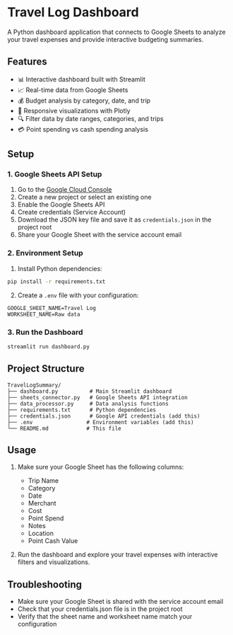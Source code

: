 # Travel Log Dashboard

A Python dashboard application that connects to Google Sheets to analyze your travel expenses and provide interactive budgeting summaries.

## Features

- 📊 Interactive dashboard built with Streamlit
- 📈 Real-time data from Google Sheets
- 💰 Budget analysis by category, date, and trip
- 📱 Responsive visualizations with Plotly
- 🔍 Filter data by date ranges, categories, and trips
- 💳 Point spending vs cash spending analysis

## Setup

### 1. Google Sheets API Setup

1. Go to the [Google Cloud Console](https://console.cloud.google.com/)
2. Create a new project or select an existing one
3. Enable the Google Sheets API
4. Create credentials (Service Account)
5. Download the JSON key file and save it as `credentials.json` in the project root
6. Share your Google Sheet with the service account email

### 2. Environment Setup

1. Install Python dependencies:
```bash
pip install -r requirements.txt
```

2. Create a `.env` file with your configuration:
```
GOOGLE_SHEET_NAME=Travel Log
WORKSHEET_NAME=Raw data
```

### 3. Run the Dashboard

```bash
streamlit run dashboard.py
```

## Project Structure

```
TravelLogSummary/
├── dashboard.py          # Main Streamlit dashboard
├── sheets_connector.py   # Google Sheets API integration
├── data_processor.py     # Data analysis functions
├── requirements.txt      # Python dependencies
├── credentials.json      # Google API credentials (add this)
├── .env                 # Environment variables (add this)
└── README.md            # This file
```

## Usage

1. Make sure your Google Sheet has the following columns:
   - Trip Name
   - Category
   - Date
   - Merchant
   - Cost
   - Point Spend
   - Notes
   - Location
   - Point Cash Value

2. Run the dashboard and explore your travel expenses with interactive filters and visualizations.

## Troubleshooting

- Make sure your Google Sheet is shared with the service account email
- Check that your credentials.json file is in the project root
- Verify that the sheet name and worksheet name match your configuration